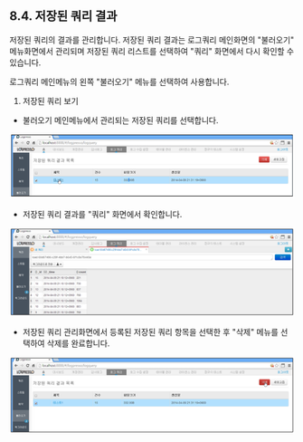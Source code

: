 ## 8.4. 저장된 쿼리 결과

저장된 쿼리의 결과를 관리합니다. 저장된 쿼리 결과는 로그쿼리 메인화면의 "불러오기" 메뉴화면에서 관리되며 저장된 쿼리 리스트를 선택하여 "쿼리" 화면에서 다시 확인할 수 있습니다.

로그쿼리 메인메뉴의 왼쪽 "불러오기" 메뉴를 선택하여 사용합니다.

1) 저장된 쿼리 보기

* 불러오기 메인메뉴에서 관리되는 저장된 쿼리를 선택합니다.

![불러오기 메인화면](images/8.4.0_query_saved_1.png)

* 저장된 쿼리 결과를 "쿼리" 화면에서 확인합니다.

![쿼리 메인화면](images/8.4.0_query_saved_2.png)

* 저장된 쿼리 관리화면에서 등록된 저장된 쿼리 항목을 선택한 후 "삭제" 메뉴를 선택하여 삭제를 완료합니다.

![불러오기 메인화면](images/8.4.0_query_saved_3.png)

